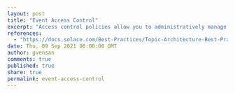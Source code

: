 ```yaml
---
layout: post
title: "Event Access Control"
excerpt: "Access control policies allow you to administratively manage which producers can publish on a topic and which consumers can subscribe to a topic, thereby controlling the movement of data."
references:
  - "https://docs.solace.com/Best-Practices/Topic-Architecture-Best-Practices.htm"
date: Thu, 09 Sep 2021 00:00:00 GMT
author: gvensan
comments: true
published: true
share: true
permalink: event-access-control
---
```

